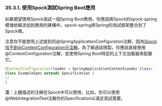 ### 35.3.1. 使用Spock測試Spring Boot應用

如果期望使用Spock測試一個Spring Boot應用，你應該將Spock的spock-spring模塊依賴添加到應用的建構中。spock-spring將Spring的測試框架整合到了Spock裡。

注意你不能使用上述提到的@SpringApplicationConfiguration注解，因為[Spock找不到@ContextConfiguration元注解](https://code.google.com/p/spock/issues/detail?id=349)。為了繞過該限製，你應該直接使用@ContextConfiguration注解，並使用Spring Boot特定的上下文加載器來配置它。
```java
@ContextConfiguration(loader = SpringApplicationContextLoader.class)
class ExampleSpec extends Specification {
// ...
}
```
**注**：上麵描述的注解在Spock中可以使用，比如，你可以使用@WebIntegrationTest注解你的Specification以滿足測試需要。
